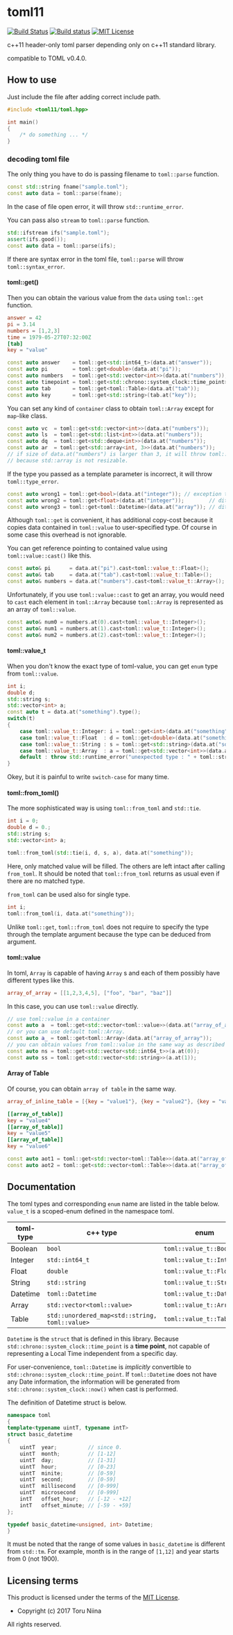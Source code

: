 toml11
======

[![Build Status](https://travis-ci.org/ToruNiina/toml11.svg?branch=master)](https://travis-ci.org/ToruNiina/toml11)
[![Build status](https://ci.appveyor.com/api/projects/status/m2n08a926asvg5mg?svg=true)](https://ci.appveyor.com/project/ToruNiina/toml11)
[![MIT License](http://img.shields.io/badge/license-MIT-blue.svg?style=flat)](LICENSE)

c++11 header-only toml parser depending only on c++11 standard library.

compatible to TOML v0.4.0.

## How to use

Just include the file after adding correct include path.

```cpp
#include <toml11/toml.hpp>

int main()
{
    /* do something ... */
}
```

### decoding toml file

The only thing you have to do is passing filename to `toml::parse` function.

```cpp
const std::string fname("sample.toml");
const auto data = toml::parse(fname);
```

In the case of file open error, it will throw `std::runtime_error`.

You can pass also `stream` to `toml::parse` function.

```cpp
std::ifstream ifs("sample.toml");
assert(ifs.good());
const auto data = toml::parse(ifs);
```

If there are syntax error in the toml file,
`toml::parse` will throw `toml::syntax_error`.

#### toml::get()

Then you can obtain the various value from the `data` using `toml::get` function.

```toml
answer = 42
pi = 3.14
numbers = [1,2,3]
time = 1979-05-27T07:32:00Z
[tab]
key = "value"
```

``` cpp
const auto answer    = toml::get<std::int64_t>(data.at("answer"));
const auto pi        = toml::get<double>(data.at("pi"));
const auto numbers   = toml::get<std::vector<int>>(data.at("numbers"));
const auto timepoint = toml::get<std::chrono::system_clock::time_point>(data.at("time"));
const auto tab       = toml::get<toml::Table>(data.at("tab"));
const auto key       = toml::get<std::string>(tab.at("key"));
```

You can set any kind of `container` class to obtain `toml::Array` except for
`map`-like class.

``` cpp
const auto vc  = toml::get<std::vector<int>>(data.at("numbers"));
const auto ls  = toml::get<std::list<int>>(data.at("numbers"));
const auto dq  = toml::get<std::deque<int>>(data.at("numbers"));
const auto ar  = toml::get<std::array<int, 3>>(data.at("numbers"));
// if size of data.at("numbers") is larger than 3, it will throw toml::type_error
// because std::array is not resizable.
```

If the type you passed as a template parameter is incorrect,
it will throw `toml::type_error`.

``` cpp
const auto wrong1 = toml::get<bool>(data.at("integer")); // exception thrown!
const auto wrong2 = toml::get<float>(data.at("integer"));        // ditto
const auto wrong3 = toml::get<toml::Datetime>(data.at("array")); // ditto
```

Although `toml::get` is convenient, it has additional copy-cost because it
copies data contained in `toml::value` to user-specified type.
Of course in some case this overhead is not ignorable.

You can get reference pointing to contained value using `toml::value::cast()` like this.

``` cpp
const auto& pi      = data.at("pi").cast<toml::value_t::Float>();
const auto& tab     = data.at("tab").cast<toml::value_t::Table>();
const auto& numbers = data.at("numbers").cast<toml::value_t::Array>();
```

Unfortunately, if you use `toml::value::cast` to get an array, you would need to
`cast` each element in `toml::Array` because `toml::Array` is represented as
an array of `toml::value`.

```cpp
const auto& num0 = numbers.at(0).cast<toml::value_t::Integer>();
const auto& num1 = numbers.at(1).cast<toml::value_t::Integer>();
const auto& num2 = numbers.at(2).cast<toml::value_t::Integer>();
```

#### toml::value\_t

When you don't know the exact type of toml-value, you can get `enum` type from
`toml::value`.

```cpp
int i;
double d;
std::string s;
std::vector<int> a;
const auto t = data.at("something").type();
switch(t)
{
    case toml::value_t::Integer: i = toml::get<int>(data.at("something")); break;
    case toml::value_t::Float  : d = toml::get<double>(data.at("something")); break;
    case toml::value_t::String : s = toml::get<std::string>(data.at("something")); break;
    case toml::value_t::Array  : a = toml::get<std::vector<int>>(data.at("something")); break;
    default : throw std::runtime_error("unexpected type : " + toml::stringize(t));
}
```

Okey, but it is painful to write `switch-case` for many time.

#### toml::from\_toml()

The more sophisticated way is using `toml::from_toml` and `std::tie`.

```cpp
int i = 0;
double d = 0.;
std::string s;
std::vector<int> a;

toml::from_toml(std::tie(i, d, s, a), data.at("something"));
```

Here, only matched value will be filled.
The others are left intact after calling `from_toml`.
It should be noted that `toml::from_toml` returns as usual even if there are no
matched type.


`from_toml` can be used also for single type. 

```cpp
int i;
toml::from_toml(i, data.at("something"));
```

Unlike `toml::get`, `toml::from_toml` does not require to specify the type
through the template argument because the type can be deduced from argument.

#### toml::value

In toml, `Array` is capable of having `Array` s and each of them possibly have
different types like this.

```toml
array_of_array = [[1,2,3,4,5], ["foo", "bar", "baz"]]
```

In this case, you can use `toml::value` directly.

```cpp
// use toml::value in a container 
const auto a  = toml::get<std::vector<toml::value>>(data.at("array_of_array"));
// or you can use default toml::Array.
const auto a_ = toml::get<toml::Array>(data.at("array_of_array"));
// you can obtain values from toml::value in the same way as described above.
const auto ns = toml::get<std::vector<std::int64_t>>(a.at(0));
const auto ss = toml::get<std::vector<std::string>>(a.at(1));
```

#### Array of Table

Of course, you can obtain `array of table` in the same way.

```toml
array_of_inline_table = [{key = "value1"}, {key = "value2"}, {key = "value3"}]

[[array_of_table]]
key = "value4"
[[array_of_table]]
key = "value5"
[[array_of_table]]
key = "value6"
```

```cpp
const auto aot1 = toml::get<std::vector<toml::Table>>(data.at("array_of_inline_table"))
const auto aot2 = toml::get<std::vector<toml::Table>>(data.at("array_of_table"))
```

## Documentation

The toml types and corresponding `enum` name are listed in the table below.
`value_t` is a scoped-enum defined in the namespace toml.

| toml-type | c++ type                                       | enum                      |
| --------- | ---------------------------------------------- | ------------------------- |
| Boolean   | `bool`                                         | `toml::value_t::Boolean`  |
| Integer   | `std::int64_t`                                 | `toml::value_t::Integer`  |
| Float     | `double`                                       | `toml::value_t::Float`    |
| String    | `std::string`                                  | `toml::value_t::String`   |
| Datetime  | `toml::Datetime`                               | `toml::value_t::Datetime` |
| Array     | `std::vector<toml::value>`                     | `toml::value_t::Array`    |
| Table     | `std::unordered_map<std::string, toml::value>` | `toml::value_t::Table`    |

`Datetime` is the `struct` that is defined in this library.
Because `std::chrono::system_clock::time_point` is a __time point__, not capable
of representing a Local Time independent from a specific day.

For user-convenience, `toml::Datetime` is _implicitly_ convertible to
`std::chrono::system_clock::time_point`. If `toml::Datetime` does not have any
Date information, the information will be generated from
`std::chrono::system_clock::now()` when cast is performed.

The definition of Datetime struct is below.

```cpp
namespace toml
{
template<typename uintT, typename intT>
struct basic_datetime
{
    uintT  year;          // since 0.
    uintT  month;         // [1-12]
    uintT  day;           // [1-31]
    uintT  hour;          // [0-23]
    uintT  minite;        // [0-59]
    uintT  second;        // [0-59]
    uintT  millisecond    // [0-999]
    uintT  microsecond    // [0-999]
    intT   offset_hour;   // [-12 - +12]
    intT   offset_minute; // [-59 - +59]
};

typedef basic_datetime<unsigned, int> Datetime;
}
```

It must be noted that the range of some values in `basic_datetime` is different
from `std::tm`. For example, month is in the range of `[1,12]` and year starts
from 0 (not 1900).

## Licensing terms

This product is licensed under the terms of the [MIT License](LICENSE).

- Copyright (c) 2017 Toru Niina

All rights reserved.
